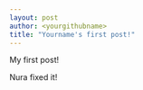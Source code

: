 ```yaml
--- 
layout: post
author: <yourgithubname>
title: "Yourname's first post!"
---
```


My first post!

Nura fixed it!

